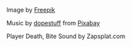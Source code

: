 Image by <a href="https://www.freepik.com/free-vector/hand-drawn-turtle-shell-pattern-design_49545031.htm#query=snake%20pattern&position=2&from_view=keyword&track=ais&uuid=c6041d4a-a6a0-4e26-8a92-ac1d81490770">Freepik</a>

Music by <a href="https://pixabay.com/users/dopestuff-30965024/?utm_source=link-attribution&utm_medium=referral&utm_campaign=music&utm_content=128925">dopestuff</a> from <a href="https://pixabay.com//?utm_source=link-attribution&utm_medium=referral&utm_campaign=music&utm_content=128925">Pixabay</a>

Player Death, Bite Sound by Zapsplat.com
